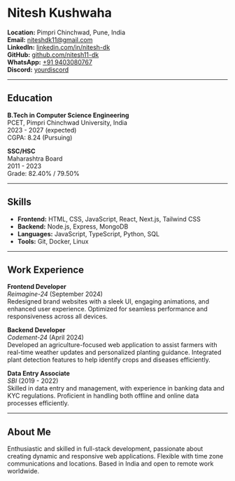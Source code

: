 # Nitesh Kushwaha

**Location:** Pimpri Chinchwad, Pune, India  
**Email:** niteshdk11@gmail.com  
**LinkedIn:** [linkedin.com/in/nitesh-dk](https://www.linkedin.com/in/nitesh-dk/)  
**GitHub:** [github.com/nitesh11-dk](https://github.com/nitesh11-dk)  
**WhatsApp:** [+91 9403080767](https://wa.me/+919403080767)  
**Discord:** [yourdiscord](https://discord.com/users/1265330154172059648)

---

## Education

**B.Tech in Computer Science Engineering**  
PCET, Pimpri Chinchwad University, India  
2023 - 2027 (expected)  
CGPA: 8.24 (Pursuing)

**SSC/HSC**  
Maharashtra Board  
2011 - 2023  
Grade: 82.40% / 79.50%

---

## Skills

- **Frontend:** HTML, CSS, JavaScript, React, Next.js, Tailwind CSS
- **Backend:** Node.js, Express, MongoDB
- **Languages:** JavaScript, TypeScript, Python, SQL
- **Tools:** Git, Docker, Linux

---

## Work Experience

**Frontend Developer**  
_Reimagine-24_ (September 2024)  
Redesigned brand websites with a sleek UI, engaging animations, and enhanced user experience. Optimized for seamless performance and responsiveness across all devices.

**Backend Developer**  
_Codement-24_ (April 2024)  
Developed an agriculture-focused web application to assist farmers with real-time weather updates and personalized planting guidance. Integrated plant detection features to help identify crops and diseases efficiently.

**Data Entry Associate**  
_SBI_ (2019 - 2022)  
Skilled in data entry and management, with experience in banking data and KYC regulations. Proficient in handling both offline and online data processes efficiently.

---

## About Me

Enthusiastic and skilled in full-stack development, passionate about creating dynamic and responsive web applications. Flexible with time zone communications and locations. Based in India and open to remote work worldwide.
